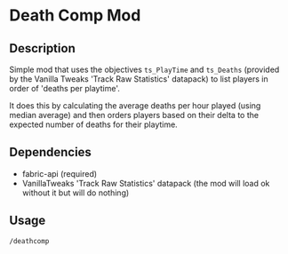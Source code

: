 # Death Comp Mod

## Description

Simple mod that uses the objectives `ts_PlayTime` and `ts_Deaths` (provided by the Vanilla Tweaks 'Track Raw Statistics' datapack) to list players in order of 'deaths per playtime'.

It does this by calculating the average deaths per hour played (using median average) and then orders players based on their delta to the expected number of deaths for their playtime.

## Dependencies

- fabric-api (required)
- VanillaTweaks 'Track Raw Statistics' datapack (the mod will load ok without it but will do nothing)

## Usage

`/deathcomp`
